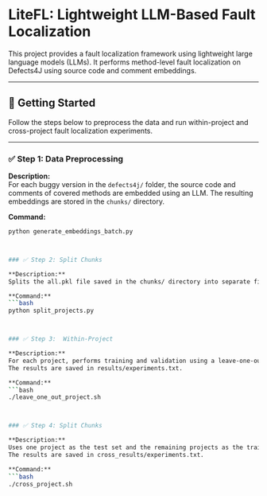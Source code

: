 # LiteFL: Lightweight LLM-Based Fault Localization

This project provides a fault localization framework using lightweight large language models (LLMs). It performs method-level fault localization on Defects4J using source code and comment embeddings.

---

## 🚀 Getting Started

Follow the steps below to preprocess the data and run within-project and cross-project fault localization experiments.

---

### ✅ Step 1: Data Preprocessing

**Description:**  
For each buggy version in the `defects4j/` folder, the source code and comments of covered methods are embedded using an LLM. The resulting embeddings are stored in the `chunks/` directory.

**Command:**
```bash
python generate_embeddings_batch.py



### ✅ Step 2: Split Chunks

**Description:**  
Splits the all.pkl file saved in the chunks/ directory into separate files by project.

**Command:**
```bash
python split_projects.py



### ✅ Step 3:  Within-Project

**Description:**  
For each project, performs training and validation using a leave-one-out strategy.
The results are saved in results/experiments.txt.

**Command:**
```bash
./leave_one_out_project.sh



### ✅ Step 4: Split Chunks

**Description:**  
Uses one project as the test set and the remaining projects as the training set.
The results are saved in cross_results/experiments.txt.

**Command:**
```bash
./cross_project.sh
